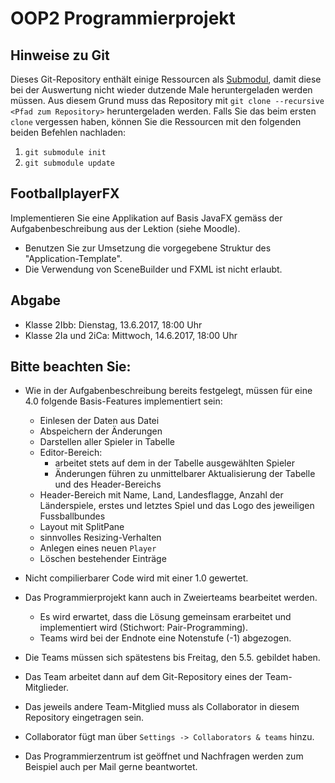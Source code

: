 # OOP2 Programmierprojekt

## Hinweise zu Git
Dieses Git-Repository enthält einige Ressourcen als [Submodul](https://git-scm.com/book/de/v1/Git-Tools-Submodule), damit diese bei der Auswertung nicht wieder dutzende Male heruntergeladen werden müssen.
Aus diesem Grund muss das Repository mit `git clone --recursive <Pfad zum Repository>` heruntergeladen werden. Falls Sie das beim ersten `clone` vergessen haben, können Sie die Ressourcen mit den folgenden beiden Befehlen nachladen:
1. `git submodule init`
2. `git submodule update`

## FootballplayerFX
Implementieren Sie eine Applikation auf Basis JavaFX gemäss der Aufgabenbeschreibung aus der Lektion (siehe Moodle). 
 - Benutzen Sie zur Umsetzung die vorgegebene Struktur des "Application-Template".
 - Die Verwendung von SceneBuilder und FXML ist nicht erlaubt.


## Abgabe
- Klasse 2Ibb: Dienstag, 13.6.2017, 18:00 Uhr
- Klasse 2Ia und 2iCa: Mittwoch, 14.6.2017, 18:00 Uhr


## Bitte beachten Sie:
 - Wie in der Aufgabenbeschreibung bereits festgelegt, müssen für eine 4.0 folgende Basis-Features implementiert sein:
   - Einlesen der Daten aus Datei
   - Abspeichern der Änderungen
   - Darstellen aller Spieler in Tabelle
   - Editor-Bereich:
     - arbeitet stets auf dem in der Tabelle ausgewählten Spieler
     - Änderungen führen zu unmittelbarer Aktualisierung der Tabelle und des Header-Bereichs
   - Header-Bereich mit Name, Land, Landesflagge, Anzahl der Länderspiele, erstes und letztes Spiel und das Logo des jeweiligen Fussballbundes
   - Layout mit SplitPane
   - sinnvolles Resizing-Verhalten
   - Anlegen eines neuen `Player`
   - Löschen bestehender Einträge  
   
 - Nicht compilierbarer Code wird mit einer 1.0 gewertet.

 - Das Programmierprojekt kann auch in Zweierteams bearbeitet werden. 
   - Es wird erwartet, dass die Lösung gemeinsam erarbeitet und implementiert wird (Stichwort: Pair-Programming).
   - Teams wird bei der Endnote eine Notenstufe (-1) abgezogen.
 
 - Die Teams müssen sich spätestens bis Freitag, den 5.5. gebildet haben.
 
 - Das Team arbeitet dann auf dem Git-Repository eines der Team-Mitglieder.
 
 - Das jeweils andere Team-Mitglied muss als Collaborator in diesem Repository eingetragen sein.
 
 - Collaborator fügt man über `Settings -> Collaborators & teams` hinzu.
 
 - Das Programmierzentrum ist geöffnet und Nachfragen werden zum Beispiel auch per Mail gerne beantwortet.
